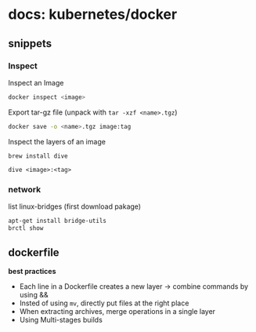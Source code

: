 # docs: kubernetes/docker
## snippets
### Inspect
Inspect an Image
```bash
docker inspect <image>
```

Export tar-gz file (unpack with `tar -xzf <name>.tgz`)
```bash
docker save -o <name>.tgz image:tag 
```

Inspect the layers of an image
```
brew install dive

dive <image>:<tag>
```

### network
list linux-bridges (first download pakage)
```bash
apt-get install bridge-utils
brctl show
```

## dockerfile
**best practices**
- Each line in a Dockerfile creates a new layer -> combine commands by using &&
- Insted of using `mv`, directly put files at the right place
- When extracting archives, merge operations in a single layer
- Using Multi-stages builds